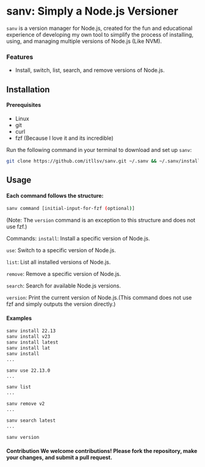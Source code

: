 # sanv: Simply a Node.js Versioner

```sanv``` is a version manager for Node.js, created for the fun and educational experience of developing my own tool to simplify the process of installing, using, and managing multiple versions of Node.js (Like NVM).



### Features 
- Install, switch, list, search, and remove versions of Node.js.



## Installation 
#### Prerequisites 
- Linux
- git
- curl
- fzf (Because I love it and its incredible)



Run the following command in your terminal to download and set up ```sanv```: 
```bash 
git clone https://github.com/itllsv/sanv.git ~/.sanv && ~/.sanv/install.sh
``` 



## Usage 
#### Each command follows the structure:
```bash 
sanv command [initial-input-for-fzf (optional)]
```
(Note: The ```version``` command is an exception to this structure and does not use fzf.)



Commands:
```install```: Install a specific version of Node.js.

```use```: Switch to a specific version of Node.js.

```list```: List all installed versions of Node.js.

```remove```: Remove a specific version of Node.js.

```search```: Search for available Node.js versions.

```version```: Print the current version of Node.js.(This command does not use fzf and simply outputs the version directly.)



#### Examples
```bash
sanv install 22.13
sanv install v23
sanv install latest
sanv install lat
sanv install
...

sanv use 22.13.0
...

sanv list 
...

sanv remove v2
...

sanv search latest
...

sanv version
```



#### Contribution We welcome contributions! Please fork the repository, make your changes, and submit a pull request. 
